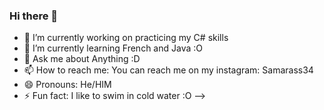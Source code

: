 ### Hi there 👋



- 🔭 I’m currently working on practicing my C# skills 
- 🌱 I’m currently learning French and Java :O
- 💬 Ask me about Anything :D
- 📫 How to reach me: You can reach me on my instagram: Samarass34  
- 😄 Pronouns: He/HIM
- ⚡ Fun fact: I like to swim in cold water :O
-->
